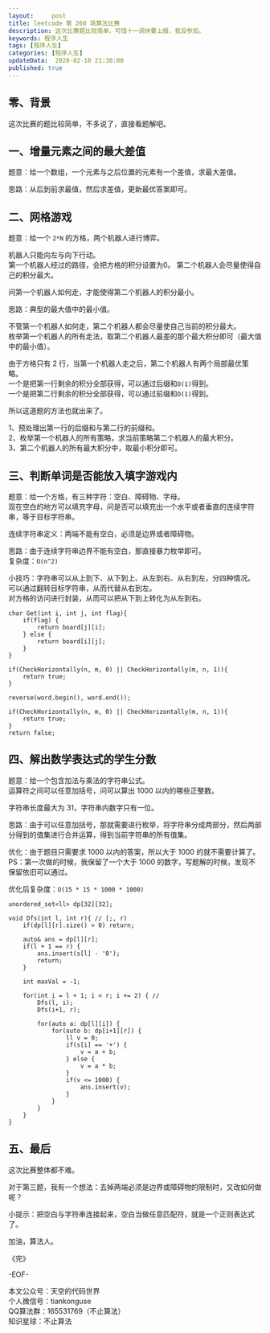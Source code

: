 ```yaml
---   
layout:     post  
title: leetcode 第 260 场算法比赛  
description: 这次比赛题比较简单，可惜十一调休要上报，我没参加。     
keywords: 程序人生  
tags: [程序人生]    
categories: [程序人生]  
updateData:  2020-02-18 21:30:00  
published: true  
---  
```



## 零、背景  


这次比赛的题比较简单，不多说了，直接看题解吧。  


## 一、增量元素之间的最大差值  


题意：给一个数组，一个元素与之后位置的元素有一个差值，求最大差值。  


思路：从后到前求最值，然后求差值，更新最优答案即可。  


## 二、网格游戏  


题意：给一个  `2*N` 的方格，两个机器人进行博弈。  


机器人只能向左与向下行动。  
第一个机器人经过的路径，会把方格的积分设置为0。 
第二个机器人会尽量使得自己的积分最大。  


问第一个机器人如何走，才能使得第二个机器人的积分最小。  



思路：典型的最大值中的最小值。  


不管第一个机器人如何走，第二个机器人都会尽量使自己当前的积分最大。  
枚举第一个机器人的所有走法，取第二个机器人最差的那个最大积分即可（最大值中的最小值）。  



由于方格只有 2 行，当第一个机器人走之后，第二个机器人有两个局部最优策略。  
一个是把第一行剩余的积分全部获得，可以通过后缀和`O(1)`得到。  
一个是把第二行剩余的积分全部获得，可以通过前缀和`O(1)`得到。   


所以这道题的方法也就出来了。  


1、预处理出第一行的后缀和与第二行的前缀和。  
2、枚举第一个机器人的所有策略，求当前策略第二个机器人的最大积分。  
3、第二个机器人的所有最大积分中，取最小积分即可。  



## 三、判断单词是否能放入填字游戏内  


题意：给一个方格，有三种字符：空白、障碍物、字母。  
现在空白的地方可以填充字母，问是否可以填充出一个水平或者垂直的连续字符串，等于目标字符串。  


连续字符串定义：两端不能有空白，必须是边界或者障碍物。  



思路：由于连续字符串边界不能有空白，那直接暴力枚举即可。  
复杂度：`O(n^2)`  


小技巧：字符串可以从上到下、从下到上、从左到右、从右到左，分四种情况。  
可以通过翻转目标字符串，从而代替从右到左。  
对方格的访问进行封装，从而可以把从下到上转化为从左到右。  




```
char Get(int i, int j, int flag){
    if(flag) {
        return board[j][i];
    } else {
        return board[i][j];
    }
}

if(CheckHorizontally(n, m, 0) || CheckHorizontally(m, n, 1)){
    return true;
}

reverse(word.begin(), word.end());

if(CheckHorizontally(n, m, 0) || CheckHorizontally(m, n, 1)){
    return true;
}
return false;
```

## 四、解出数学表达式的学生分数  


题意：给一个包含加法与乘法的字符串公式。  
运算符之间可以任意加括号，问可以算出 1000 以内的哪些正整数。  


字符串长度最大为 31，字符串内数字只有一位。  


思路：由于可以任意加括号，那就需要进行枚举，将字符串分成两部分，然后两部分得到的值集进行合并运算，得到当前字符串的所有值集。  



优化：由于题目只需要求 1000 以内的答案，所以大于 1000 的就不需要计算了。  
PS：第一次做的时候，我保留了一个大于 1000 的数字，写题解的时候，发现不保留依旧可以通过。  


优化后复杂度：`O(15 * 15 * 1000 * 1000)`


```
unordered_set<ll> dp[32][32];

void Dfs(int l, int r){ // [;, r)
    if(dp[l][r].size() > 0) return;

    auto& ans = dp[l][r];
    if(l + 1 == r) {
        ans.insert(s[l] - '0');
        return;
    }

    int maxVal = -1;

    for(int i = l + 1; i < r; i += 2) { // 
        Dfs(l, i);
        Dfs(i+1, r);

        for(auto a: dp[l][i]) {
            for(auto b: dp[i+1][r]) {
                ll v = 0;
                if(s[i] == '+') {
                    v = a + b;
                } else {
                    v = a * b;
                }
                if(v <= 1000) {
                    ans.insert(v);
                }
            }
        }
    }
}
```


## 五、最后  


这次比赛整体都不难。  


对于第三题，我有一个想法：去掉两端必须是边界或障碍物的限制时，又改如何做呢？  


小提示：把空白与字符串连接起来，空白当做任意匹配符，就是一个正则表达式了。  



加油，算法人。  


《完》  


-EOF-  



本文公众号：天空的代码世界  
个人微信号：tiankonguse  
QQ算法群：165531769（不止算法）  
知识星球：不止算法  

